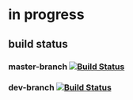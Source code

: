 # in progress

## build status

### master-branch [![Build Status](https://travis-ci.org/maxcong001/task_base_pro.svg?branch=master)](https://travis-ci.org/maxcong001/task_base_pro)       
### dev-branch [![Build Status](https://travis-ci.org/maxcong001/task_base_pro.svg?branch=dev)](https://travis-ci.org/maxcong001/task_base_pro)

